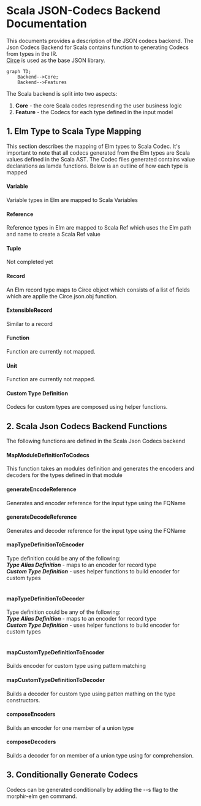 # Scala JSON-Codecs Backend Documentation

This documents provides a description of the JSON codecs backend.
The Json Codecs Backend for Scala contains function to generating Codecs from types in the IR.<br>
[Circe](https://circe.github.io/circe/) is used as the base JSON library.

```mermaid
graph TD;
    Backend-->Core;
    Backend-->Features
```
The Scala backend is split into two aspects: <br>
1. **Core** - the core Scala codes represending the user business logic
2. **Feature** - the Codecs for each type defined in the input model



## 1. Elm Type to Scala Type Mapping
This section describes the mapping of Elm types to Scala Codec. It's important to note that all codecs generated from the Elm types
are Scala values defined in the Scala AST. The Codec files generated contains value declarations as lamda functions.
Below is an outline of how each type is mapped

#### Variable
Variable types in Elm are mapped to Scala Variables

#### Reference
Reference types in Elm are mapped to Scala Ref which uses the Elm path and name
to create a Scala Ref value

#### Tuple 
Not completed yet

#### Record
An Elm record type maps to Circe object which consists of a list of fields which are applie
the Circe.json.obj function.


#### ExtensibleRecord
Similar to a record

#### Function
Function are currently not mapped.

#### Unit
Function are currently not mapped.


#### Custom Type Definition
Codecs for custom types are composed using helper functions.


## 2.  Scala Json Codecs Backend Functions
The following functions are defined in the Scala Json Codecs backend

#### MapModuleDefinitionToCodecs
This function takes an modules definition and generates the encoders and 
decoders for the types defined in that module


#### generateEncodeReference
Generates and encoder reference for the input type using the FQName


#### generateDecodeReference
Generates and decoder reference for the input type using the FQName


#### mapTypeDefinitionToEncoder
Type definition could be any of the following:<br>
_**Type Alias Definition**_ - maps to an encoder for record type <br>
**_Custom Type Definition_** - uses helper functions to build encoder for custom
types <br><br>

#### mapTypeDefinitionToDecoder
Type definition could be any of the following:<br>
_**Type Alias Definition**_ - maps to an encoder for record type <br>
**_Custom Type Definition_** - uses helper functions to build encoder for custom
types <br><br>


#### mapCustomTypeDefinitionToEncoder
Builds encoder for custom type using pattern matching

#### mapCustomTypeDefinitionToDecoder
Builds a decoder for custom type using patten mathing on the  type constructors.


#### composeEncoders
Builds an encoder for one member of a union type

#### composeDecoders
Builds a decoder for on member of a union type using for comprehension.

## 3. Conditionally Generate Codecs

Codecs can be generated conditionally by adding the --s flag to the 
morphir-elm gen command.
